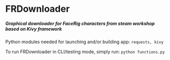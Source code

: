 # FRDownloader
##### Graphical downloader for FaceRig characters from steam workshop based on Kivy framework

Python modules needed for launching and/or building app: `requests, kivy`

To run FRDownloader in CLI/testing mode, simply run: `python functions.py`
